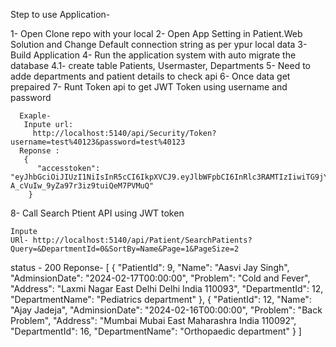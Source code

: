 Step to use Application-

1- Open Clone repo with your local
2- Open App Setting in Patient.Web Solution and Change Default connection string as per ypur local data
3- Build Application
4- Run the application system with auto migrate the database 
      4.1- create table Patients, Usermaster, Departments
5- Need to adde departments and patient details to check api
6- Once data get prepaired 
7- Runt Token api to get JWT Token using username and password
       
      Exaple-
       Inpute url: 
         http://localhost:5140/api/Security/Token?username=test%40123&password=test%40123
      Reponse :
       {
          "accesstoken": "eyJhbGciOiJIUzI1NiIsInR5cCI6IkpXVCJ9.eyJlbWFpbCI6InRlc3RAMTIzIiwiTG9jYXRpb24iOiIiLCJJc0FkbWluIjoidHJ1ZSIsImp0aSI6Ijk2YmMwYjg1LWI4MjMtNGM4MC05OTQwLTlmMDM2YjcxODAyMiIsImV4cCI6MTcwODM1MDcyNSwiaXNzIjoiVmFsaWRJc3N1ZXIiLCJhdWQiOiJWYWxpZEF1ZGllbmNlIn0.AZVPXmZgE91-A_cVuIw_9yZa97r3iz9tuiQeM7PVMuQ"
        }  
8- Call Search Ptient API using JWT token 

    Inpute 
    URl- http://localhost:5140/api/Patient/SearchPatients?Query=&DepartmentId=0&SortBy=Name&Page=1&PageSize=2
   status - 200
    Reponse- [
    {
        "PatientId": 9,
        "Name": "Aasvi Jay Singh",
        "AdminsionDate": "2024-02-17T00:00:00",
        "Problem": "Cold and Fever",
        "Address": "Laxmi Nagar East Delhi Delhi India 110093",
        "DepartmentId": 12,
        "DepartmentName": "Pediatrics department"
    },
    {
        "PatientId": 12,
        "Name": "Ajay Jadeja",
        "AdminsionDate": "2024-02-16T00:00:00",
        "Problem": "Back Problem",
        "Address": "Mumbai Mubai East Maharashra India 110092",
        "DepartmentId": 16,
        "DepartmentName": "Orthopaedic department"
    }
]
   
      

